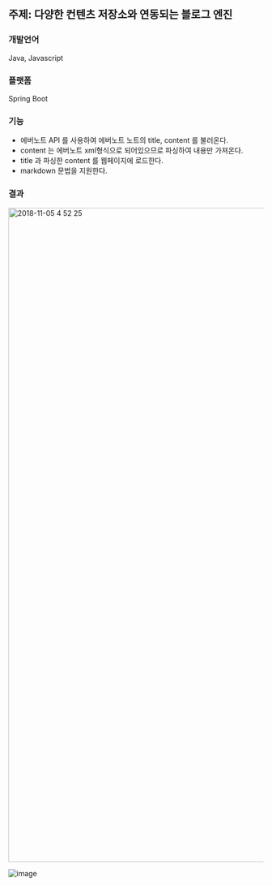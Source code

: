 ## 주제: 다양한 컨텐츠 저장소와 연동되는 블로그 엔진

### 개발언어

Java, Javascript

### 플랫폼

Spring Boot

### 기능
- 에버노트  API 를 사용하여 에버노트 노트의 title, content 를 불러온다.
- content 는 에버노트 xml형식으로 되어있으므로 파싱하여 내용만 가져온다.
- title 과 파싱한 content 를 웹페이지에 로드한다.
- markdown 문법을 지원한다.


### 결과

<img width="1290" alt="2018-11-05 4 52 25" src="https://user-images.githubusercontent.com/19392136/47985037-ccbb6580-e11b-11e8-809f-89ad7efafb3a.png">

![image](https://user-images.githubusercontent.com/19392136/47654564-6a6bdd80-dbce-11e8-9870-f0b74c297137.png)

